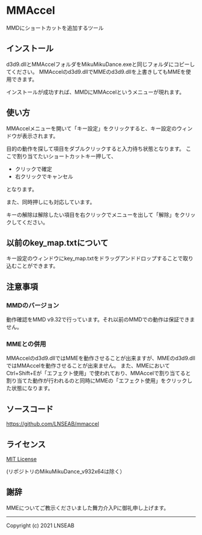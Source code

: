 # MMAccel

MMDにショートカットを追加するツール

## インストール

d3d9.dllとMMAccelフォルダをMikuMikuDance.exeと同じフォルダにコピーしてください。
MMAccelのd3d9.dllでMMEのd3d9.dllを上書きしてもMMEを使用できます。

インストールが成功すれば、MMDにMMAccelというメニューが現れます。

## 使い方

MMAccelメニューを開いて「キー設定」をクリックすると、キー設定のウィンドウが表示されます。

目的の動作を探して項目をダブルクリックすると入力待ち状態となります。
ここで割り当てたいショートカットキー押して、

* クリックで確定
* 右クリックでキャンセル

となります。

また、同時押しにも対応しています。

キーの解除は解除したい項目を右クリックでメニューを出して「解除」をクリックしてください。

## 以前のkey_map.txtについて

キー設定のウィンドウにkey_map.txtをドラッグアンドドロップすることで取り込むことができます。

## 注意事項

### MMDのバージョン

動作確認をMMD v9.32で行っています。それ以前のMMDでの動作は保証できません。

### MMEとの併用

MMAccelのd3d9.dllではMMEを動作させることが出来ますが、MMEのd3d9.dllではMMAccelを動作させることが出来ません。
また、MMEにおいてCtrl+Shift+Eが「エフェクト使用」で使われており、MMAccelで割り当てると割り当てた動作が行われるのと同時にMMEの「エフェクト使用」をクリックした状態になります。

## ソースコード

https://github.com/LNSEAB/mmaccel
  
## ライセンス

[MIT License](LICENSE)

(リポジトリのMikuMikuDance_v932x64は除く）

## 謝辞

MMEについてご教示くださいました舞力介入Pに御礼申し上げます。

-------------------------------------------------

Copyright (c) 2021 LNSEAB
